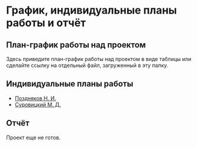 # График, индивидуальные планы работы и отчёт

## План-график работы над проектом

Здесь приведите план-график работы над проектом в виде таблицы или сделайте ссылку на отдельный файл, загруженный в эту папку.

## Индивидуальные планы работы

- [Поздняков Н. И.](pozdnyakov.md)
- [Суровицкий М. Д.](surovickii.md)

## Отчёт

Проект еще не готов.